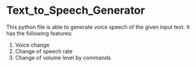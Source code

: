 # Text_to_Speech_Generator
This python file is able to generate voice speech of the given input text. It has the following features:
1) Voice change
2) Change of speech rate
3) Change of volume level by commands
